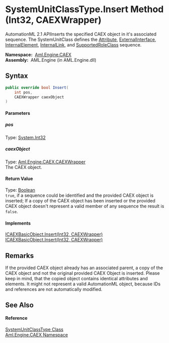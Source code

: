 SystemUnitClassType.Insert Method (Int32, CAEXWrapper)
======================================================
AutomationML 2.1 APIInserts the specified CAEX object in it's associated sequence. The SystemUnitClass defines the [Attribute][1], [ExternalInterface][2], [InternalElement][3], [InternalLink][4], and [SupportedRoleClass][5] sequence.

  **Namespace:**  [Aml.Engine.CAEX][6]  
  **Assembly:**  AML.Engine (in AML.Engine.dll)

Syntax
------

```csharp
public override bool Insert(
	int pos,
	CAEXWrapper caexObject
)
```

#### Parameters

##### *pos*
Type: [System.Int32][7]  


##### *caexObject*
Type: [Aml.Engine.CAEX.CAEXWrapper][8]  
The CAEX object.

#### Return Value
Type: [Boolean][9]  
`true`, if a sequence could be identified and the provided CAEX object is inserted; If a copy of the CAEX object has been inserted or the provided CAEX object doesn't represent a valid member of any sequence the result is `false`. 
#### Implements
[ICAEXBasicObject.Insert(Int32, CAEXWrapper)][10]  
[ICAEXBasicObject.Insert(Int32, CAEXWrapper)][10]  


Remarks
-------
 If the provided CAEX object already has an associated parent, a copy of the CAEX object and not the original provided CAEX Object is inserted. Please keep in mind, that the copied object contains identical attributes and elements. It might not represent a valid AutomationML object, because IDs and references are not automatically modified. 

See Also
--------

#### Reference
[SystemUnitClassType Class][11]  
[Aml.Engine.CAEX Namespace][6]  

[1]: Attribute.md
[2]: ExternalInterface.md
[3]: InternalElement.md
[4]: InternalLink.md
[5]: SupportedRoleClass.md
[6]: ../README.md
[7]: https://docs.microsoft.com/dotnet/api/system.int32
[8]: ../CAEXWrapper/README.md
[9]: https://docs.microsoft.com/dotnet/api/system.boolean
[10]: ../ICAEXBasicObject/Insert_1.md
[11]: README.md
[12]: https://www.automationml.org
[13]: ../../icons/logoShade.png